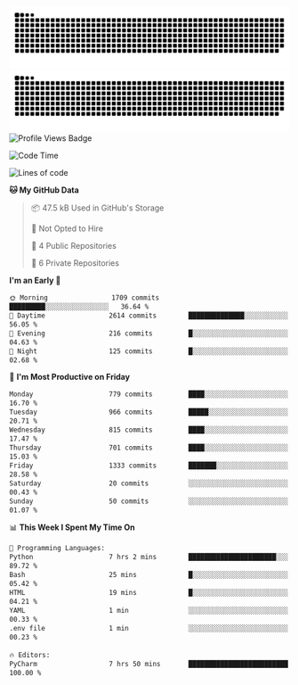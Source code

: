<img src="https://github.com/nielsbaggerman/nielsbaggerman/blob/output/github-contribution-grid-snake.svg#gh-light-mode-only" alt="GitHub Snake Light">
<img src="https://github.com/nielsbaggerman/nielsbaggerman/blob/output/github-contribution-grid-snake-dark.svg#gh-dark-mode-only" alt="GitHub Snake Dark">
<img src="https://komarev.com/ghpvc/?username=nielsbaggerman&amp;label=Profile+Views" alt="Profile Views Badge" />

<!--START_SECTION:waka-->
![Code Time](http://img.shields.io/badge/Code%20Time-2%2C133%20hrs%2053%20mins-blue)

![Lines of code](https://img.shields.io/badge/From%20Hello%20World%20I%27ve%20Written-7.4%20million%20lines%20of%20code-blue)

**🐱 My GitHub Data** 

> 📦 47.5 kB Used in GitHub's Storage 
 > 
> 🚫 Not Opted to Hire
 > 
> 📜 4 Public Repositories 
 > 
> 🔑 6 Private Repositories 
 > 
**I'm an Early 🐤** 

```text
🌞 Morning                1709 commits        █████████░░░░░░░░░░░░░░░░   36.64 % 
🌆 Daytime                2614 commits        ██████████████░░░░░░░░░░░   56.05 % 
🌃 Evening                216 commits         █░░░░░░░░░░░░░░░░░░░░░░░░   04.63 % 
🌙 Night                  125 commits         █░░░░░░░░░░░░░░░░░░░░░░░░   02.68 % 
```
📅 **I'm Most Productive on Friday** 

```text
Monday                   779 commits         ████░░░░░░░░░░░░░░░░░░░░░   16.70 % 
Tuesday                  966 commits         █████░░░░░░░░░░░░░░░░░░░░   20.71 % 
Wednesday                815 commits         ████░░░░░░░░░░░░░░░░░░░░░   17.47 % 
Thursday                 701 commits         ████░░░░░░░░░░░░░░░░░░░░░   15.03 % 
Friday                   1333 commits        ███████░░░░░░░░░░░░░░░░░░   28.58 % 
Saturday                 20 commits          ░░░░░░░░░░░░░░░░░░░░░░░░░   00.43 % 
Sunday                   50 commits          ░░░░░░░░░░░░░░░░░░░░░░░░░   01.07 % 
```


📊 **This Week I Spent My Time On** 

```text
💬 Programming Languages: 
Python                   7 hrs 2 mins        ██████████████████████░░░   89.72 % 
Bash                     25 mins             █░░░░░░░░░░░░░░░░░░░░░░░░   05.42 % 
HTML                     19 mins             █░░░░░░░░░░░░░░░░░░░░░░░░   04.21 % 
YAML                     1 min               ░░░░░░░░░░░░░░░░░░░░░░░░░   00.33 % 
.env file                1 min               ░░░░░░░░░░░░░░░░░░░░░░░░░   00.23 % 

🔥 Editors: 
PyCharm                  7 hrs 50 mins       █████████████████████████   100.00 % 
```


<!--END_SECTION:waka-->
